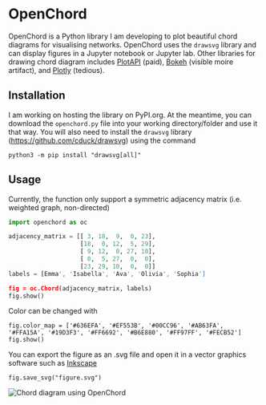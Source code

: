 # OpenChord

OpenChord is a Python library I am developing to plot beautiful chord diagrams for visualising networks. OpenChord uses the `drawsvg` library and can display figures in a Jupyter notebook or Jupyter lab. Other libraries for drawing chord diagram includes [PlotAPI](https://plotapi.com/) (paid), [Bokeh](https://holoviews.org/reference/elements/bokeh/Chord.html) (visible moire artifact), and [Plotly](https://plotly.com/python/v3/filled-chord-diagram/) (tedious). 

## Installation

I am working on hosting the library on PyPI.org. At the meantime, you can download the `openchord.py` file into your working directory/folder and use it that way. You will also need to install the `drawsvg` library (https://github.com/cduck/drawsvg) using the command
```
python3 -m pip install "drawsvg[all]"
```

## Usage

Currently, the function only support a symmetric adjacency matrix (i.e. weighted graph, non-directed)
```python
import openchord as oc

adjacency_matrix = [[ 3, 18,  9,  0, 23],
                    [18,  0, 12,  5, 29],
                    [ 9, 12,  0, 27, 10],
                    [ 0,  5, 27,  0,  0],
                    [23, 29, 10,  0,  0]]
labels = [Emma', 'Isabella', 'Ava', 'Olivia', 'Sophia']

fig = oc.Chord(adjacency_matrix, labels)
fig.show()
```
Color can be changed with
```
fig.color_map = ['#636EFA', '#EF553B', '#00CC96', '#AB63FA', '#FFA15A', '#19D3F3', '#FF6692', '#B6E880', '#FF97FF', '#FECB52']
fig.show()
```
You can export the figure as an .svg file and open it in a vector graphics software such as [Inkscape](https://inkscape.org/)
```
fig.save_svg("figure.svg")
```
![Chord diagram using OpenChord](https://github.com/pke1029/open-chord/blob/main/figure.png)
